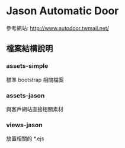 # Jason Automatic Door

參考網站: <http://www.autodoor.twmail.net/>

## 檔案結構說明

### assets-simple

標準 bootstrap 相關檔案

### assets-jason

與客戶網站直接相關素材

### views-jason

放置相關的 *.ejs

